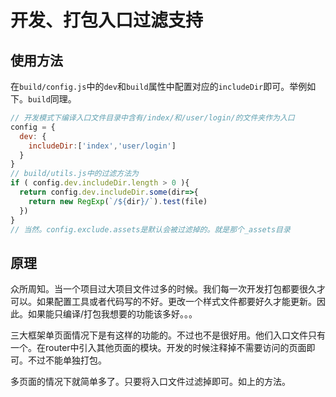 # 开发、打包入口过滤支持

## 使用方法
在`build/config.js`中的`dev`和`build`属性中配置对应的`includeDir`即可。举例如下。`build`同理。
```js
// 开发模式下编译入口文件目录中含有/index/和/user/login/的文件夹作为入口
config = {
  dev: {
    includeDir:['index','user/login']
  }
}
// build/utils.js中的过滤方法为
if ( config.dev.includeDir.length > 0 ){
  return config.dev.includeDir.some(dir=>{
    return new RegExp(`/${dir}/`).test(file)
  })
}
// 当然。config.exclude.assets是默认会被过滤掉的。就是那个_assets目录
```
## 原理
众所周知。当一个项目过大项目文件过多的时候。我们每一次开发打包都要很久才可以。如果配置工具或者代码写的不好。更改一个样式文件都要好久才能更新。因此。如果能只编译/打包我想要的功能该多好。。。

三大框架单页面情况下是有这样的功能的。不过也不是很好用。他们入口文件只有一个。在router中引入其他页面的模块。开发的时候注释掉不需要访问的页面即可。不过不能单独打包。

多页面的情况下就简单多了。只要将入口文件过滤掉即可。如上的方法。